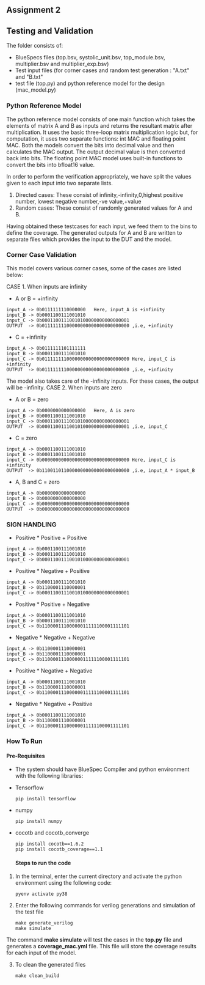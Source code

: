 ## Assignment 2
## Testing and Validation
The folder consists of:
* BlueSpecs files (top.bsv, systolic_unit.bsv, top_module.bsv, multiplier.bsv and multiplier_exp.bsv)
* Test input files (for corner cases and random test generation : "A.txt" and "B.txt" <br>
* test file (top.py) and python reference model for the design (mac_model.py)

### Python Reference Model
The python reference model consists of one main function which takes the elements of matrix A and B as inputs and returns the resultant matrix after multiplication. It uses the basic three-loop matrix multiplication logic but, for computation, it uses two separate functions: int MAC and floating point MAC. Both the models convert the bits into decimal value and then calculates the MAC output. The output decimal value is then converted back into bits. The floating point MAC model uses built-in functions to convert the bits into bfloat16 value. 

In order to perform the verification appropriately, we have split the values given to each input into two separate lists.
1. Directed cases: These consist of infinity,-infinity,0,highest positive number, lowest negative number,-ve value,+value
2. Random cases: These consist of randomly generated values for A and B.

Having obtained these testcases for each input, we feed them to the bins to define the coverage. The generated outputs for A and B are  written to separate files which provides the input to the DUT and the model.
### Corner Case Validation
This model covers various corner cases, some of the cases are listed below:

CASE 1. When inputs are infinity
* A or B = +infinity
```
input_A -> 0b0111111110000000	Here, input_A is +infinity 
input_B -> 0b0001100111001010 
input_C -> 0b00011001110010100000000000000001 
OUTPUT  -> 0b01111111100000000000000000000000 ,i.e, +infinity
```

* C = +infinity
```
input_A -> 0b0111111101111111	
input_B -> 0b0001100111001010
input_C -> 0b01111111100000000000000000000000 Here, input_C is +infinity
OUTPUT  -> 0b01111111100000000000000000000000 ,i.e, +infinity
```
The model also takes care of the -infinity inputs. For these cases, the output will be -infinity.
CASE 2. When inputs are zero
* A or B = zero
```
input_A -> 0b0000000000000000	Here, A is zero
input_B -> 0b0001100111001010
input_C -> 0b00011001110010100000000000000001
OUTPUT  -> 0b00011001110010100000000000000001 ,i.e, input_C
```
* C = zero
```
input_A -> 0b0001100111001010	
input_B -> 0b0001100111001010
input_C -> 0b00000000000000000000000000000000 Here, input_C is +infinity
OUTPUT  -> 0b11001101100000000000000000000000 ,i.e, input_A * input_B 
```
* A, B and C = zero
```
input_A -> 0b0000000000000000	
input_B -> 0b0000000000000000
input_C -> 0b00000000000000000000000000000000 
OUTPUT  -> 0b00000000000000000000000000000000
```
### SIGN HANDLING

* Positive * Positive + Positive
```
input_A -> 0b0001100111001010	
input_B -> 0b0001100111001010
input_C -> 0b00011001110010100000000000000001 
```

* Positive * Negative + Positive
```
input_A -> 0b0001100111001010	
input_B -> 0b1100001110000001
input_C -> 0b00011001110010100000000000000001 
```

* Positive * Positive + Negative
```
input_A -> 0b0001100111001010	
input_B -> 0b0001100111001010
input_C -> 0b11000011100000011111100001111101 
```

* Negative * Negative + Negative
```
input_A -> 0b1100001110000001	
input_B -> 0b1100001110000001
input_C -> 0b11000011100000011111100001111101 
```

* Positive * Negative + Negative
```
input_A -> 0b0001100111001010	
input_B -> 0b1100001110000001
input_C -> 0b11000011100000011111100001111101 
```

* Negative * Negative + Positive
```
input_A -> 0b0001100111001010	
input_B -> 0b1100001110000001
input_C -> 0b11000011100000011111100001111101 
```
### How To Run
#### Pre-Requisites
* The system should have BlueSpec Compiler and python environment with the following libraries:
* Tensorflow
  ```
  pip install tensorflow
  ```
* numpy
  ```
  pip install numpy
  ```
* cocotb and cocotb_converge
  ```
  pip install cocotb==1.6.2
  pip install cocotb_coverage==1.1
  ```

  #### Steps to run the code
1. In the terminal, enter the current directory and activate the python environment using the following code:
   ```
   pyenv activate py38
   ```
2. Enter the following commands for verilog generations and simulation of the test file
    ```
    make generate_verilog
    make simulate
    ```
  The command **make simulate** will test the cases in the **top.py** file and generates a **coverage_mac.yml** file. This file will store the coverage results for each input of the model.
  
3. To clean the generated files
   ```
   make clean_build
   ```

